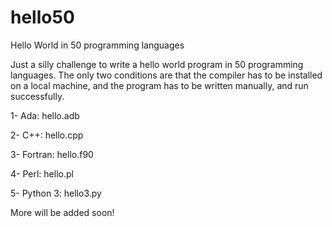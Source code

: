 # hello50
Hello World in 50 programming languages

Just a silly challenge to write a hello world program in 50 programming languages. The only two conditions are that the compiler has to be installed on a local machine, and the program has to be written manually, and run successfully.

1- Ada: hello.adb

2- C++: hello.cpp

3- Fortran: hello.f90

4- Perl: hello.pl

5- Python 3: hello3.py

More will be added soon!
